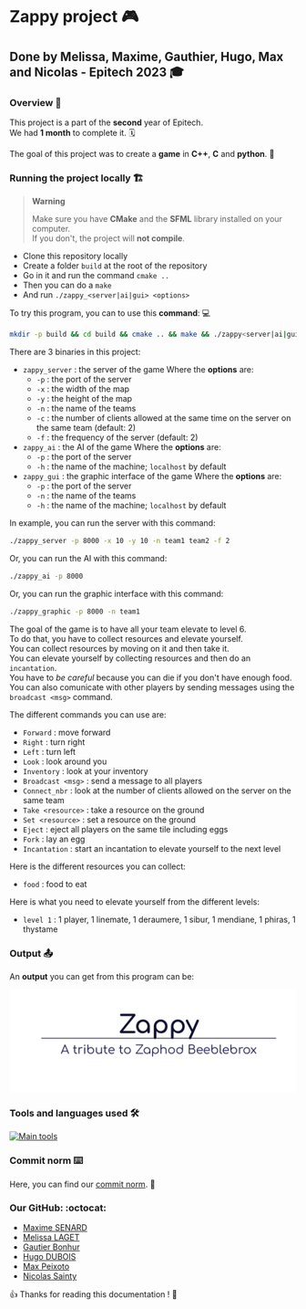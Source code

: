 # Zappy project :video_game:

## Done by Melissa, Maxime, Gauthier, Hugo, Max and Nicolas - Epitech 2023 :mortar_board:

### Overview :eyes:

This project is a part of the **second** year of Epitech. <br>
We had **1 month** to complete it. :spiral_calendar: <br>

The goal of this project was to create a **game** in **C++**, **C** and **python**. :pizza:<br>

[//]: # (Talk about the features of the game)
[//]: # (Talke about the architecture of the project)

### Running the project locally :building_construction:

> **Warning**
>
> Make sure you have **CMake** and the **SFML** library installed on your computer.
> <br>
> If you don't, the project will **not compile**. <br>

* Clone this repository locally
* Create a folder `build` at the root of the repository
* Go in it and run the command `cmake ..`
* Then you can do a `make`
* And run `./zappy_<server|ai|gui> <options>`


To try this program, you can to use this **command**: :computer: <br>

```bash
mkdir -p build && cd build && cmake .. && make && ./zappy<server|ai|gui> <options>
```

There are 3 binaries in this project: <br>
- `zappy_server` : the server of the game
Where the **options** are:
  - `-p` : the port of the server
  - `-x` : the width of the map
  - `-y` : the height of the map
  - `-n` : the name of the teams
  - `-c` : the number of clients allowed at the same time on the server on the same team (default: 2)
  - `-f` : the frequency of the server (default: 2)
- `zappy_ai` : the AI of the game
Where the **options** are:
  - `-p` : the port of the server
  - `-h` : the name of the machine; `localhost` by default
- `zappy_gui` : the graphic interface of the game
Where the **options** are:
  - `-p` : the port of the server
  - `-n` : the name of the teams
  - `-h` : the name of the machine; `localhost` by default

In example, you can run the server with this command: <br>
```bash
./zappy_server -p 8000 -x 10 -y 10 -n team1 team2 -f 2
```

Or, you can run the AI with this command: <br>
```bash
./zappy_ai -p 8000
```

Or, you can run the graphic interface with this command: <br>
```bash
./zappy_graphic -p 8000 -n team1
```

The goal of the game is to have all your team elevate to level 6. <br>
To do that, you have to collect resources and elevate yourself. <br>
You can collect resources by moving on it and then take it. <br>
You can elevate yourself by collecting resources and then do an `incantation`. <br>
You have to *be careful* because you can die if you don't have enough food. <br>
You can also comunicate with other players by sending messages using the `broadcast <msg>` command. <br>

The different commands you can use are: <br>
- `Forward` : move forward
- `Right` : turn right
- `Left` : turn left
- `Look` : look around you
- `Inventory` : look at your inventory
- `Broadcast <msg>` : send a message to all players
- `Connect_nbr` : look at the number of clients allowed on the server on the same team
- `Take <resource>` : take a resource on the ground
- `Set <resource>` : set a resource on the ground
- `Eject` : eject all players on the same tile including eggs
- `Fork` : lay an egg
- `Incantation` : start an incantation to elevate yourself to the next level

Here is the different resources you can collect: <br>
- `food` : food to eat


Here is what you need to elevate yourself from the different levels: <br>
- `level 1` : 1 player, 1 linemate, 1 deraumere, 1 sibur, 1 mendiane, 1 phiras, 1 thystame

### Output :outbox_tray:

An **output** you can get from this program can be:

![gameplay.png](assets/screenshot_game.png)

[//]: # (Put screenshots of the game)

### Tools and languages used :hammer_and_wrench:

[![Main tools](https://skillicons.dev/icons?i=c,cpp,python,unity,cmake,idea,vscode,github,md&perline=9)](https://github.com/tandpfun/skill-icons)

### Commit norm :keyboard:

Here, you can find our [commit norm](doc/COMMIT.md). :memo:

[//]: # (Talk about the organization of the project)

### Our GitHub: :octocat:

* [Maxime SENARD](https://github.com/RedCommand)
* [Melissa LAGET](https://github.com/Ackfire)
* [Gautier Bonhur](https://github.com/gautier337)
* [Hugo DUBOIS](https://github.com/Hugo-code-dev)
* [Max Peixoto](https://github.com/MaxPeix)
* [Nicolas Sainty](https://github.com/nicolas-sainty)

:+1: Thanks for reading this documentation ! :page_facing_up:
